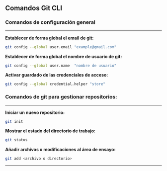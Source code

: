 ## Comandos Git CLI
### Comandos de configuración general
****
**Establecer de forma global el email de git:**
```bash
git config --global user.email "example@gmail.com"
```
**Establecer de forma global el nombre de usuario de git:**
```bash
git config --global user.name  "nombre de usuario"
```
**Activar guardado de las credenciales de acceso:**
```bash
git config --global credential.helper "store"
```


### Comandos de git para gestionar repositorios:
****
**Iniciar un nuevo repositorio:**
```bash
git init
```
**Mostrar el estado del directorio de trabajo:**
```bash
git status
```
**Añadir archivos o modificaciones al área de ensayo:**
```bash
git add <archivo o directorio>
```
****